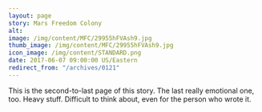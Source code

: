 ```yaml
---
layout: page
story: Mars Freedom Colony
alt:
image: /img/content/MFC/29955hFVAsh9.jpg
thumb_image: /img/content/MFC/29955hFVAsh9.jpg
icon_image: /img/content/STANDARD.png
date: 2017-06-07 09:00:00 US/Eastern
redirect_from: "/archives/0121"
---
```

This is the second-to-last page of this story. The last really emotional one, too. Heavy stuff. Difficult to think about, even for the person who wrote it.
